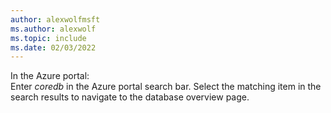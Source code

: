 ```yaml
---
author: alexwolfmsft
ms.author: alexwolf
ms.topic: include
ms.date: 02/03/2022
---
```


In the Azure portal:
<br />
Enter *coredb* in the Azure portal search bar. Select the matching item in the search results to navigate to the database overview page.